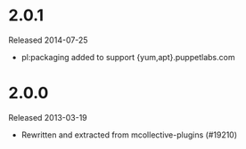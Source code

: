 # 2.0.1

Released 2014-07-25

* pl:packaging added to support {yum,apt}.puppetlabs.com


# 2.0.0

Released 2013-03-19

* Rewritten and extracted from mcollective-plugins (#19210)
